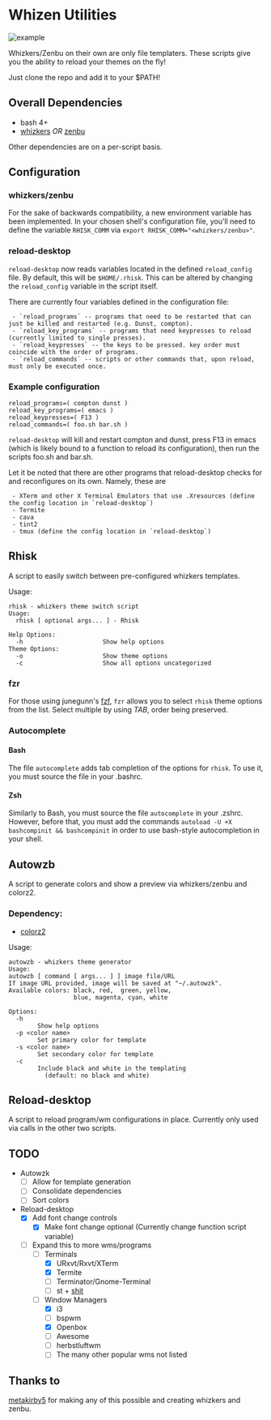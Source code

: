 # Whizen Utilities

![example](https://raw.githubusercontent.com/fullsalvo/wz-utils/master/images/example.gif "Example usage")

Whizkers/Zenbu on their own are only file templaters. These scripts give you the ability to reload your themes on the fly!

Just clone the repo and add it to your $PATH!

## Overall Dependencies

* bash 4+
* [whizkers](https://github.com/metakirby5/whizkers) *OR* [zenbu](https://github.com/metakirby5/zenbu)

Other dependencies are on a per-script basis.

## Configuration

### whizkers/zenbu

For the sake of backwards compatibility, a new environment variable has been implemented. In your chosen shell's configuration file, you'll need to define the variable `RHISK_COMM` via `export RHISK_COMM="<whizkers/zenbu>"`.

### reload-desktop

`reload-desktop` now reads variables located in the defined `reload_config` file. By default, this will be `$HOME/.rhisk`. This can be altered by changing the `reload_config` variable in the script itself.

There are currently four variables defined in the configuration file:

	 - `reload_programs` -- programs that need to be restarted that can just be killed and restarted (e.g. Dunst, compton).
	 - `reload_key_programs` -- programs that need keypresses to reload (currently limited to single presses).
	 - `reload_keypresses` -- the keys to be pressed. key order must coincide with the order of programs.
	 - `reload_commands` -- scripts or other commands that, upon reload, must only be executed once.

### Example configuration

	reload_programs=( compton dunst )
	reload_key_programs=( emacs )
	reload_keypresses=( F13 )
	reload_commands=( foo.sh bar.sh )

`reload-desktop` will kill and restart compton and dunst, press F13 in emacs (which is likely bound to a function to reload its configuration), then run the scripts foo.sh and bar.sh.

Let it be noted that there are other programs that reload-desktop checks for and reconfigures on its own. Namely, these are

	 - XTerm and other X Terminal Emulators that use .Xresources (define the config location in `reload-desktop`)
	 - Termite
	 - cava
	 - tint2
	 - tmux (define the config location in `reload-desktop`)

## Rhisk

A script to easily switch between pre-configured whizkers templates.

Usage:

    rhisk - whizkers theme switch script
    Usage:
      rhisk [ optional args... ] - Rhisk

    Help Options:
      -h                      Show help options
    Theme Options:
      -o                      Show theme options
      -c                      Show all options uncategorized

### fzr

For those using junegunn's [fzf](https://github.com/junegunn/fzf), `fzr` allows you to select `rhisk` theme options from the list. Select multiple by using *TAB*, order being preserved.

### Autocomplete

#### Bash

The file `autocomplete` adds tab completion of the options for `rhisk`. To use it, you must source the file in your .bashrc.

#### Zsh

Similarly to Bash, you must source the file `autocomplete` in your .zshrc. However, before that, you must add the commands `autoload -U +X bashcompinit && bashcompinit` in order to use bash-style autocompletion in your shell.

## Autowzb

A script to generate colors and show a preview via whizkers/zenbu and colorz2.

### Dependency:
* [colorz2](https://github.com/metakirby5/colorz2)

Usage:

    autowzb - whizkers theme generator
    Usage:
    autowzb [ command [ args... ] ] image file/URL
    If image URL provided, image will be saved at "~/.autowzk".
    Available colors: black, red,  green, yellow,
                      blue, magenta, cyan, white

    Options:
      -h
            Show help options
      -p <color name>
            Set primary color for template
      -s <color name>
            Set secondary color for template
      -c
	        Include black and white in the templating
			  (default: no black and white)

## Reload-desktop

A script to reload program/wm configurations in place. Currently only used via calls in the other two scripts.

## TODO

* Autowzk
	- [ ] Allow for template generation
	- [ ] Consolidate dependencies
	- [ ] Sort colors

* Reload-desktop
	- [x] Add font change controls
	    - [x] Make font change optional (Currently change function script variable)
	- [ ] Expand this to more wms/programs
		- [ ] Terminals
			- [x] URxvt/Rxvt/XTerm
			- [x] Termite
			- [ ] Terminator/Gnome-Terminal
			- [ ] st + [shit](https://github.com/neeasade/shit)
		- [ ] Window Managers
			- [x] i3
			- [ ] bspwm
			- [x] Openbox
			- [ ] Awesome
			- [ ] herbstluftwm
			- [ ] The many other popular wms not listed

## Thanks to

[metakirby5](https://github.com/metakirby5) for making any of this possible and creating whizkers and zenbu.

